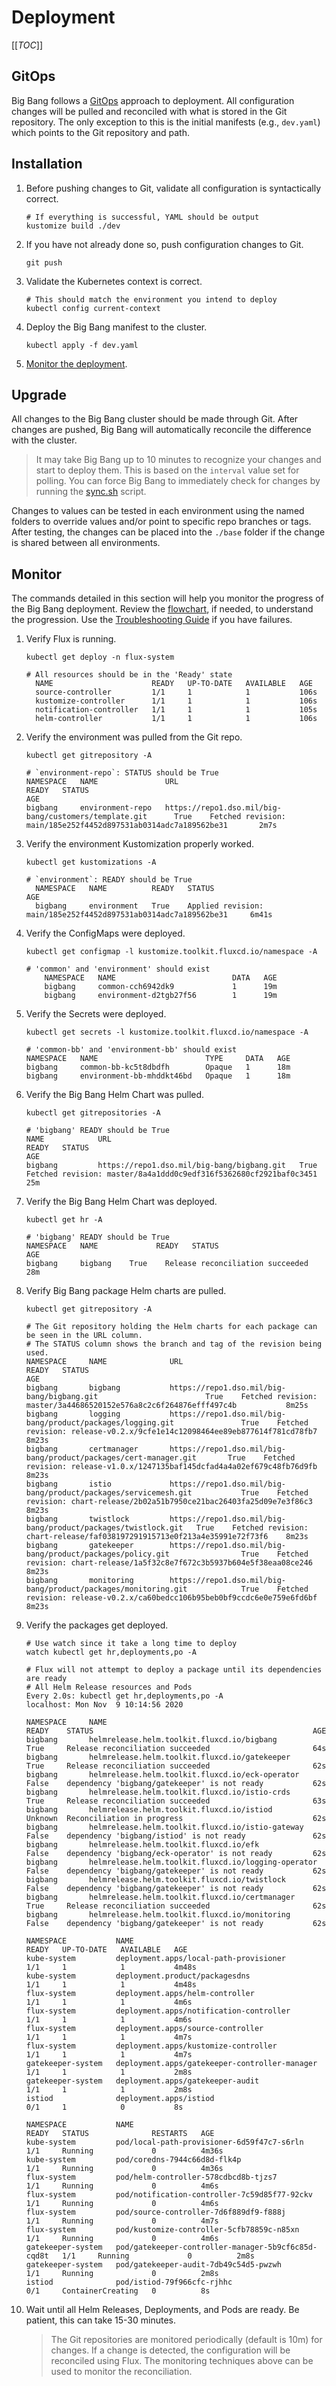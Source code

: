 # Deployment

<!-- TODO: reorganize this page. -->

[[_TOC_]]

## GitOps

Big Bang follows a [GitOps](https://fluxcd.io/flux/concepts/#gitops) approach to deployment. All configuration changes will be pulled and reconciled with what is stored in the Git repository. The only exception to this is the initial manifests (e.g., `dev.yaml`) which points to the Git repository and path.

## Installation

1. Before pushing changes to Git, validate all configuration is syntactically correct.

    ```shell
    # If everything is successful, YAML should be output
    kustomize build ./dev
    ```

1. If you have not already done so, push configuration changes to Git.

    ```shell
    git push
    ```

1. Validate the Kubernetes context is correct.

    ```shell
    # This should match the environment you intend to deploy
    kubectl config current-context
    ```

1. Deploy the Big Bang manifest to the cluster.

    ```shell
    kubectl apply -f dev.yaml
    ```

1. [Monitor the deployment](#monitor).

## Upgrade

All changes to the Big Bang cluster should be made through Git. After changes are pushed, Big Bang will automatically reconcile the difference with the cluster.

> It may take Big Bang up to 10 minutes to recognize your changes and start to deploy them. This is based on the `interval` value set for polling. You can force Big Bang to immediately check for changes by running the [sync.sh](../../scripts/sync.sh) script.

Changes to values can be tested in each environment using the named folders to override values and/or point to specific repo branches or tags. After testing, the changes can be placed into the `./base` folder if the change is shared between all environments.

## Monitor

The commands detailed in this section will help you monitor the progress of the Big Bang deployment. Review the [flowchart](./glossary.md#Diagram), if needed, to understand the progression. Use the [Troubleshooting Guide](../operations/troubleshooting/) if you have failures.

1. Verify Flux is running.

    ```shell
    kubectl get deploy -n flux-system

    # All resources should be in the 'Ready' state
      NAME                      READY   UP-TO-DATE   AVAILABLE   AGE
      source-controller         1/1     1            1           106s
      kustomize-controller      1/1     1            1           106s
      notification-controller   1/1     1            1           105s
      helm-controller           1/1     1            1           106s
    ```

1. Verify the environment was pulled from the Git repo.

    ```shell
    kubectl get gitrepository -A

   # `environment-repo`: STATUS should be True
    NAMESPACE   NAME               URL                                                                     READY   STATUS                                                                      AGE
    bigbang     environment-repo   https://repo1.dso.mil/big-bang/customers/template.git      True    Fetched revision: main/185e252f4452d897531ab0314adc7a189562be31       2m7s
   ```

1. Verify the environment Kustomization properly worked.

    ```shell
    kubectl get kustomizations -A

    # `environment`: READY should be True
      NAMESPACE   NAME          READY   STATUS                                                                    AGE
      bigbang     environment   True    Applied revision: main/185e252f4452d897531ab0314adc7a189562be31     6m41s
    ```

1. Verify the ConfigMaps were deployed.

    ```shell
    kubectl get configmap -l kustomize.toolkit.fluxcd.io/namespace -A

    # 'common' and 'environment' should exist
        NAMESPACE   NAME                          DATA   AGE
        bigbang     common-cch6942dk9             1      19m
        bigbang     environment-d2tgb27f56        1      19m
    ```

1. Verify the Secrets were deployed.

    ```shell
    kubectl get secrets -l kustomize.toolkit.fluxcd.io/namespace -A

    # 'common-bb' and 'environment-bb' should exist
    NAMESPACE   NAME                        TYPE     DATA   AGE
    bigbang     common-bb-kc5t8dbdfh        Opaque   1      18m
    bigbang     environment-bb-mhddkt46bd   Opaque   1      18m
    ```

1. Verify the Big Bang Helm Chart was pulled.

    ```shell
    kubectl get gitrepositories -A

    # 'bigbang' READY should be True
    NAME            URL                                                        READY   STATUS                                                                      AGE
    bigbang         https://repo1.dso.mil/big-bang/bigbang.git   True    Fetched revision: master/8a4a1ddd0c9edf316f5362680cf2921baf0c3451   25m
   ```

1. Verify the Big Bang Helm Chart was deployed.

    ```shell
    kubectl get hr -A

    # 'bigbang' READY should be True
    NAMESPACE   NAME             READY   STATUS                             AGE
    bigbang     bigbang    True    Release reconciliation succeeded   28m
    ```

1. Verify Big Bang package Helm charts are pulled.

    ```shell
    kubectl get gitrepository -A

    # The Git repository holding the Helm charts for each package can be seen in the URL column.
    # The STATUS column shows the branch and tag of the revision being used.
    NAMESPACE     NAME              URL                                                                             READY   STATUS                                                                      AGE
    bigbang       bigbang           https://repo1.dso.mil/big-bang/bigbang.git                        True    Fetched revision: master/3a44686520152e576a8c2c6f264876efff497c4b           8m25s
    bigbang       logging           https://repo1.dso.mil/big-bang/product/packages/logging.git               True    Fetched revision: release-v0.2.x/9cfe1e14c12098464ee89eb877614f781cd78fb7   8m23s
    bigbang       certmanager       https://repo1.dso.mil/big-bang/product/packages/cert-manager.git       True    Fetched revision: release-v1.0.x/1247135baf145dcfad4a4a02ef679c48fb76d9fb   8m23s
    bigbang       istio             https://repo1.dso.mil/big-bang/product/packages/servicemesh.git           True    Fetched revision: chart-release/2b02a51b7950ce21bac26403fa25d09e7e3f86c3    8m23s
    bigbang       twistlock         https://repo1.dso.mil/big-bang/product/packages/twistlock.git   True    Fetched revision: chart-release/faf038197291915713e0f213a4e35991e72f73f6    8m23s
    bigbang       gatekeeper        https://repo1.dso.mil/big-bang/product/packages/policy.git                True    Fetched revision: chart-release/1a5f32c8e7f672c3b5937b604e5f38eaa08ce246    8m23s
    bigbang       monitoring        https://repo1.dso.mil/big-bang/product/packages/monitoring.git            True    Fetched revision: release-v0.2.x/ca60bedcc106b95beb0bf9ccdc6e0e759e6fd6bf   8m23s
   ```

1. Verify the packages get deployed.

    ```shell
    # Use watch since it take a long time to deploy
    watch kubectl get hr,deployments,po -A

    # Flux will not attempt to deploy a package until its dependencies are ready
    # All Helm Release resources and Pods
    Every 2.0s: kubectl get hr,deployments,po -A                                                                            localhost: Mon Nov  9 10:14:56 2020

    NAMESPACE     NAME                                                          READY    STATUS                                                 AGE
    bigbang       helmrelease.helm.toolkit.fluxcd.io/bigbang                    True     Release reconciliation succeeded                       64s
    bigbang       helmrelease.helm.toolkit.fluxcd.io/gatekeeper                 True     Release reconciliation succeeded                       62s
    bigbang       helmrelease.helm.toolkit.fluxcd.io/eck-operator               False    dependency 'bigbang/gatekeeper' is not ready           62s
    bigbang       helmrelease.helm.toolkit.fluxcd.io/istio-crds                 True     Release reconciliation succeeded                       63s
    bigbang       helmrelease.helm.toolkit.fluxcd.io/istiod                     Unknown  Reconciliation in progress                             62s
    bigbang       helmrelease.helm.toolkit.fluxcd.io/istio-gateway              False    dependency 'bigbang/istiod' is not ready               62s
    bigbang       helmrelease.helm.toolkit.fluxcd.io/efk                        False    dependency 'bigbang/eck-operator' is not ready         62s
    bigbang       helmrelease.helm.toolkit.fluxcd.io/logging-operator           False    dependency 'bigbang/gatekeeper' is not ready           62s
    bigbang       helmrelease.helm.toolkit.fluxcd.io/twistlock                  False    dependency 'bigbang/gatekeeper' is not ready           62s
    bigbang       helmrelease.helm.toolkit.fluxcd.io/certmanager                True     Release reconciliation succeeded                       62s
    bigbang       helmrelease.helm.toolkit.fluxcd.io/monitoring                 False    dependency 'bigbang/gatekeeper' is not ready           62s

    NAMESPACE           NAME                                            READY   UP-TO-DATE   AVAILABLE   AGE
    kube-system         deployment.apps/local-path-provisioner          1/1     1            1           4m48s
    kube-system         deployment.product/packagesdns                  1/1     1            1           4m48s
    flux-system         deployment.apps/helm-controller                 1/1     1            1           4m6s
    flux-system         deployment.apps/notification-controller         1/1     1            1           4m6s
    flux-system         deployment.apps/source-controller               1/1     1            1           4m7s
    flux-system         deployment.apps/kustomize-controller            1/1     1            1           4m7s
    gatekeeper-system   deployment.apps/gatekeeper-controller-manager   1/1     1            1           2m8s
    gatekeeper-system   deployment.apps/gatekeeper-audit                1/1     1            1           2m8s
    istiod              deployment.apps/istiod                          0/1     1            0           8s

    NAMESPACE           NAME                                                 READY   STATUS              RESTARTS   AGE
    kube-system         pod/local-path-provisioner-6d59f47c7-s6rln           1/1     Running             0          4m36s
    kube-system         pod/coredns-7944c66d8d-flk4p                         1/1     Running             0          4m36s
    flux-system         pod/helm-controller-578cdbcd8b-tjzs7                 1/1     Running             0          4m6s
    flux-system         pod/notification-controller-7c59d85f77-92ckv         1/1     Running             0          4m6s
    flux-system         pod/source-controller-7d6f889df9-f888j               1/1     Running             0          4m7s
    flux-system         pod/kustomize-controller-5cfb78859c-n85xn            1/1     Running             0          4m6s
    gatekeeper-system   pod/gatekeeper-controller-manager-5b9cf6c85d-cqd8t   1/1     Running             0          2m8s
    gatekeeper-system   pod/gatekeeper-audit-7db49c54d5-pwzwh                1/1     Running             0          2m8s
    istiod              pod/istiod-79f966cfc-rjhhc                           0/1     ContainerCreating   0          8s
    ```

1. Wait until all Helm Releases, Deployments, and Pods are ready. Be patient, this can take 15-30 minutes.

    > The Git repositories are monitored periodically (default is 10m) for changes. If a change is detected, the configuration will be reconciled using Flux. The monitoring techniques above can be used to monitor the reconciliation.
